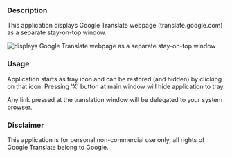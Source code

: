 ### Description

This application displays Google Translate webpage (translate.google.com) as a separate stay-on-top window.

![displays Google Translate webpage as a separate stay-on-top window](https://raw.github.com/ar7em/Google-Translate-Window/master/screenshots/screenshot1.png "Google Translate Window")

### Usage

Application starts as tray icon and can be restored (and hidden) by clicking on that icon. Pressing 'X' button at main window will hide application to tray.

Any link pressed at the translation window will be delegated to your system browser.

### Disclaimer

This application is for personal non-commercial use only, all rights of Google Translate belong to Google.